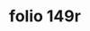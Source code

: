 ---
layout: edition
title: folio 149r
manuscript: Turin, Biblioteca Nazionale, MS N.III.19
sigla: T
iip: t149r.tif
milestone: 297
---